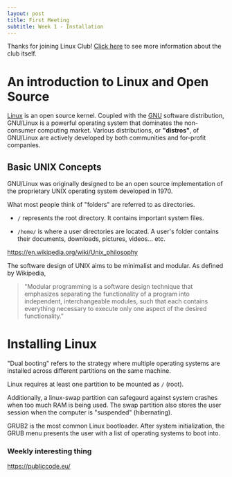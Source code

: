 ```yaml
---
layout: post
title: First Meeting
subtitle: Week 1 - Installation
---
```


Thanks for joining Linux Club! [Click here](/twlinux/about/) to see more information about the club itself.

# An introduction to Linux and Open Source

[Linux](https://www.linux.com/what-is-linux) is an open source kernel. Coupled with the [GNU](https://www.gnu.org/) software distribution, GNU/Linux is a powerful operating system that dominates the non-consumer computing market. Various distributions, or **"distros"**, of GNU/Linux are actively developed by both communities and for-profit companies. 

## Basic UNIX Concepts

GNU/Linux was originally designed to be an open source implementation of the proprietary UNIX operating system developed in 1970. 

What most people think of "folders" are referred to as directories.

- `/` represents the root directory. It contains important system files.

- `/home/` is where a user directories are located. A user's folder contains their documents, downloads, pictures, videos... etc. 

<https://en.wikipedia.org/wiki/Unix_philosophy>

The software design of UNIX aims to be minimalist and modular. As defined by Wikipedia, 

>"Modular programming is a software design technique that emphasizes separating the functionality of a program into independent, interchangeable modules, such that each contains everything necessary to execute only one aspect of the desired functionality." 

# Installing Linux

"Dual booting" refers to the strategy where multiple operating systems are installed across different partitions on the same machine. 

Linux requires at least one partition to be mounted as `/` (root).

Additionally, a linux-swap partition can safegaurd against system crashes when too much RAM is being used. The swap partition also stores the user session when the computer is "suspended" (hibernating).

GRUB2 is the most common Linux bootloader. After system initialization, the GRUB menu presents the user with a list of operating systems to boot into. 

### Weekly interesting thing

<https://publiccode.eu/>
